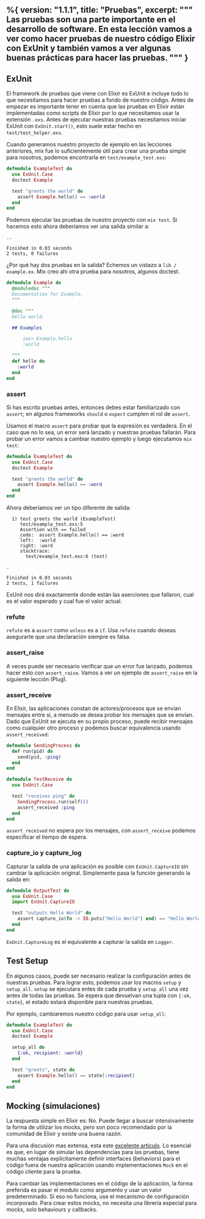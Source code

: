 %{
  version: "1.1.1",
  title: "Pruebas",
  excerpt: """
  Las pruebas son una parte importante en el desarrollo de software.
En esta lección vamos a ver como hacer pruebas de nuestro código Elixir con ExUnit y también vamos a ver algunas buenas prácticas para hacer las pruebas.
  """
}
---

## ExUnit

El framework de pruebas que viene con Elixir es ExUnit e incluye todo lo que necesitamos para hacer pruebas a fondo de nuestro código.
Antes de empezar es importante tener en cuenta que las pruebas en Elixir están implementadas como scripts de Elixir por lo que necesitamos usar la extensión `.exs`.
Antes de ejecutar nuestras pruebas necesitamos iniciar ExUnit con `ExUnit.start()`, esto suele estar hecho en `test/test_helper.exs`.

Cuando generamos nuestro proyecto de ejemplo en las lecciones anteriores, mix fue lo suficientemente útil para crear una prueba simple para nosotros, podemos encontrarla en `test/example_test.exs`:

```elixir
defmodule ExampleTest do
  use ExUnit.Case
  doctest Example

  test "greets the world" do
    assert Example.hello() == :world
  end
end
```

Podemos ejecutar las pruebas de nuestro proyecto con `mix test`.
Si hacemos esto ahora deberíamos ver una salida similar a:

```shell
..

Finished in 0.03 seconds
2 tests, 0 failures
```

¿Por qué hay dos pruebas en la salida? Echemos un vistazo a `lib / example.ex`.
Mix creo ahí otra prueba para nosotros, algunos doctest.

```elixir
defmodule Example do
  @moduledoc """
  Documentation for Example.
  """

  @doc """
  Hello world.

  ## Examples

      iex> Example.hello
      :world

  """
  def hello do
    :world
  end
end
```

### assert

Si has escrito pruebas antes, entonces debes estar familiarizado con `assert`; en algunos frameworks `should` o `expect` cumplen el rol de `assert`.

Usamos el macro `assert` para probar que la expresión es verdadera.
En el caso que no lo sea, un error será lanzado y nuestras pruebas fallarán.
Para probar un error vamos a cambiar nuestro ejemplo y luego ejecutamos `mix test`:

```elixir
defmodule ExampleTest do
  use ExUnit.Case
  doctest Example

  test "greets the world" do
    assert Example.hello() == :word
  end
end
```

Ahora deberíamos ver un tipo diferente de salida:

```shell
  1) test greets the world (ExampleTest)
     test/example_test.exs:5
     Assertion with == failed
     code:  assert Example.hello() == :word
     left:  :world
     right: :word
     stacktrace:
       test/example_test.exs:6 (test)

.

Finished in 0.03 seconds
2 tests, 1 failures
```

ExUnit nos dirá exactamente donde están las aserciones que fallaron, cual es el valor esperado y cual fue el valor actual.

### refute

`refute` es a `assert` como `unless` es a `if`.
Usa `refute` cuando deseas asegurarte que una declaración siempre es falsa.

### assert_raise

A veces puede ser necesario verificar que un error fue lanzado, podemos hacer esto con `assert_raise`.
Vamos a ver un ejemplo de `assert_raise` en la siguiente lección (Plug).

### assert_receive

En Elixir, las aplicaciones constan de actores/procesos que se envían mensajes entre si, a menudo se desea probar los mensajes que se envían.
Dado que ExUnit se ejecuta en su propio proceso, puede recibir mensajes como cualquier otro proceso y podemos buscar equivalencia usando `assert_received`:

```elixir
defmodule SendingProcess do
  def run(pid) do
    send(pid, :ping)
  end
end

defmodule TestReceive do
  use ExUnit.Case

  test "receives ping" do
    SendingProcess.run(self())
    assert_received :ping
  end
end
```

`assert_received` no espera por los mensajes, con `assert_receive` podemos especificar el tiempo de espera.

### capture_io y capture_log

Capturar la salida de una aplicación es posible con `ExUnit.CaptureIO` sin cambiar la aplicación original.
Simplemente pasa la función generando la salida en:

```elixir
defmodule OutputTest do
  use ExUnit.Case
  import ExUnit.CaptureIO

  test "outputs Hello World" do
    assert capture_io(fn -> IO.puts("Hello World") end) == "Hello World\n"
  end
end
```

`ExUnit.CaptureLog` es el equivalente a capturar la salida en `Logger`.

## Test Setup

En algunos casos, puede ser necesario realizar la configuración antes de nuestras pruebas.
Para lograr esto, podemos usar los macros `setup` y `setup_all`.
`setup` se ejecutara entes de cada prueba y `setup_all` una vez antes de todas las pruebas.
Se espera que devuelvan una tupla con `{:ok, state}`, el estado estará disponible para nuestras pruebas.

Por ejemplo, cambiaremos nuestro código para usar `setup_all`:

```elixir
defmodule ExampleTest do
  use ExUnit.Case
  doctest Example

  setup_all do
    {:ok, recipient: :world}
  end

  test "greets", state do
    assert Example.hello() == state[:recipient]
  end
end
```

## Mocking (simulaciones)

La respuesta simple en Elixir es: No.
Puede llegar a buscar intensivamente la forma de utilizar los mocks, pero son poco recomendado por la comunidad de Elixir y existe una buena razón.

Para una discusión mas extensa, esta este [excelente articulo](http://blog.plataformatec.com.br/2015/10/mocks-and-explicit-contracts/).
Lo esencial es que, en lugar de simular las dependencias para las pruebas, tiene muchas ventajas explicitamente definir interfaces (behaviors) para el código fuera de nuestra aplicación usando implementaciones `Mock` en el código cliente para la prueba.

Para cambiar las implementaciones en el código de la aplicación, la forma preferida es pasar el modulo como argumento y usar un valor predeterminado.
Si eso no funciona, use el mecanismo de configuración incorporado.
Para crear estos mocks, no necesita una librería especial para mocks, solo behaviours y callbacks.
